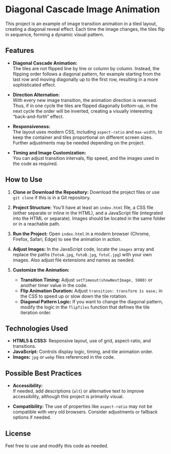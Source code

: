 # Diagonal Cascade Image Animation

This project is an example of image transition animation in a tiled layout, creating a diagonal reveal effect. Each time the image changes, the tiles flip in sequence, forming a dynamic visual pattern.

## Features

- **Diagonal Cascade Animation:**  
  The tiles are not flipped line by line or column by column. Instead, the flipping order follows a diagonal pattern, for example starting from the last row and moving diagonally up to the first row, resulting in a more sophisticated effect.

- **Direction Alternation:**  
  With every new image transition, the animation direction is reversed. Thus, if in one cycle the tiles are flipped diagonally bottom-up, in the next cycle the order will be inverted, creating a visually interesting “back-and-forth” effect.

- **Responsiveness:**  
  The layout uses modern CSS, including `aspect-ratio` and `max-width`, to keep the container and tiles proportional on different screen sizes. Further adjustments may be needed depending on the project.

- **Timing and Image Customization:**  
  You can adjust transition intervals, flip speed, and the images used in the code as required.

## How to Use

1. **Clone or Download the Repository:**
   Download the project files or use `git clone` if this is in a Git repository.

2. **Project Structure:**
   You’ll have at least an `index.html` file, a CSS file (either separate or inline in the HTML), and a JavaScript file (integrated into the HTML or separate). Images should be located in the same folder or in a reachable path.

3. **Run the Project:**
   Open `index.html` in a modern browser (Chrome, Firefox, Safari, Edge) to see the animation in action.

4. **Adjust Images:**
   In the JavaScript code, locate the `images` array and replace the paths (`fotoA.jpg`, `fotoB.jpg`, `fotoC.jpg`) with your own images. Also adjust file extensions and names as needed.

5. **Customize the Animation:**
   - **Transition Timing:** Adjust `setTimeout(showNextImage, 5000)` or another timer value in the code.
   - **Flip Animation Duration:** Adjust `transition: transform 1s ease;` in the CSS to speed up or slow down the tile rotation.
   - **Diagonal Pattern Logic:** If you want to change the diagonal pattern, modify the logic in the `flipTiles` function that defines the tile iteration order.

## Technologies Used

- **HTML5 & CSS3:** Responsive layout, use of grid, aspect-ratio, and transitions.
- **JavaScript:** Controls display logic, timing, and tile animation order.
- **Images:** `jpg` or `webp` files referenced in the code.

## Possible Best Practices

- **Accessibility:**  
  If needed, add descriptions (`alt`) or alternative text to improve accessibility, although this project is primarily visual.

- **Compatibility:**
  The use of properties like `aspect-ratio` may not be compatible with very old browsers. Consider adjustments or fallback options if needed.

## License

Feel free to use and modify this code as needed.